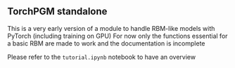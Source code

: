 ## TorchPGM standalone

This is a very early version of a module to handle RBM-like models with PyTorch (including training on GPU)
For now only the functions essential for a basic RBM are made to work and the documentation is incomplete

Please refer to the `tutorial.ipynb` notebook to have an overview 
